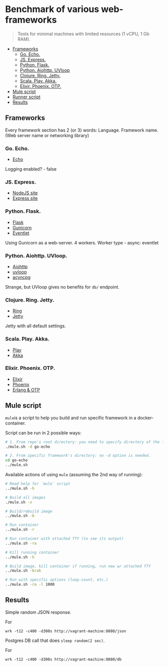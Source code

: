 # Benchmark of various web-frameworks

> Tests for minimal machines with limited resources (1 vCPU, 1 Gb RAM).

- [Frameworks](#frameworks)
  - [Go. Echo.](#go-echo)
  - [JS. Express.](#js-express)
  - [Python. Flask.](#python-flask)
  - [Python. Aiohttp. UVloop](#python-aiohttp)
  - [Clojure. Ring. Jetty.](#clojure-ring-jetty)
  - [Scala. Play. Akka.](#scala-play-akka)
  - [Elixir. Phoenix. OTP.](#elixir-phoenix-otp)
- [Mule script](#mule-script)
- [Runner script](#runner-script)
- [Results](#results)


## Frameworks

Every framework section has 2 (or 3) words: Language. Framework name. (Web server name or networking library)

### Go. Echo.

- [Echo](https://github.com/labstack/echo)

Logging enabled? - false


### JS. Express.

- [NodeJS site](nodejs.org)
- [Express site](https://expressjs.com)


### Python. Flask.

- [Flask](http://flask.pocoo.org)
- [Gunicorn](http://gunicorn.org/#docs)
- [Eventlet](http://eventlet.net)

Using Gunicorn as a web-server. 4 workers. Worker type - async: eventlet


### Python. Aiohttp. UVloop.

- [Aiohttp](https://aiohttp.readthedocs.io/en/stable/index.html)
- [uvloop](https://github.com/MagicStack/uvloop)
- [acyncpg](https://magicstack.github.io/asyncpg)

Strange, but UVloop gives no benefits for `db/` endpoint.


### Clojure. Ring. Jetty.

- [Ring](https://github.com/ring-clojure/ring)
- [Jetty](https://www.eclipse.org/jetty)

Jetty with all default settings.


### Scala. Play. Akka.

- [Play](https://www.playframework.com)
- [Akka](https://akka.io)


### Elixir. Phoenix. OTP.

- [Elixir](https://elixir-lang.org)
- [Phoenix](https://phoenixframework.org)
- [Erlang & OTP](https://www.erlang.org)


## Mule script

`mule`is a script to help you build and run specific framework in a docker-container.

Script can be run in 2 possible ways:

```bash
# 1. From repo's root directory: you need to specify directory of the framework in -d option.
./mule.sh -d go-echo

# 2. From specific framework's directory: no -d option is needed.
cd go-echo
../mule.sh
```

Available actions of using `mule` (assuming the 2nd way of running):

```bash
# Read help for `mule` script
../mule.sh -h

# Build all images
./mule.sh -x

# Build/rebuild image
../mule.sh -b

# Run container
../mule.sh -r

# Run container with attached TTY (to see its output)
../mule.sh -ra

# Kill running container
../mule.sh -k

# Build image, kill container if running, run new w/ attached TTY
../mule.sh -brak

# Run with specific options (loop-count, etc.)
../mule.sh -ra -l 1000
```


## Results

Simple random JSON response.

For

```
wrk -t12 -c400 -d300s http://vagrant-machine:8080/json
```

Postgres DB call that does `sleep random(2 sec)`.

For

```
wrk -t12 -c400 -d300s http://vagrant-machine:8080/db
```
